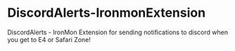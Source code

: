 # DiscordAlerts-IronmonExtension
DiscordAlerts - IronMon Extension for sending notifications to discord when you get to E4 or Safari Zone!
